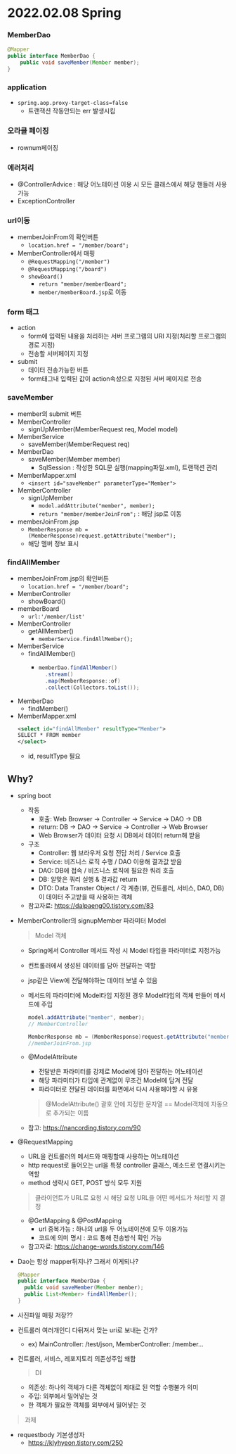 # 2022.02.08 Spring

### MemberDao

```java
@Mapper
public interface MemberDao {
	public void saveMember(Member member);
}
```

### application

- `spring.aop.proxy-target-class=false`
  - 트랜잭션 작동안되는 err 발생시킴

### 오라클 페이징

- rownum페이징

### 에러처리

- @ControllerAdvice : 해당 어노테이션 이용 시 모든 클래스에서 해당 핸들러 사용가능
- ExceptionController

### url이동

- memberJoinFrom의 확인버튼
  - `location.href = "/member/board";`
- MemberController에서 매핑
  - `@RequestMapping("/member")`
  - `@RequestMapping("/board")`
  - `showBoard()`
    - `return "member/memberBoard";`
    - `member/memberBoard.jsp`로 이동

### form 태그

- action
  - form에 입력된 내용을 처리하는 서버 프로그램의 URI 지정(처리할 프로그램의 경로 지정)
  - 전송할 서버페이지 지정
- submit
  - 데이터 전송가능한 버튼
  - form태그내 입력된 값이 action속성으로 지정된 서버 페이지로 전송

### saveMember

- member의 submit 버튼
- MemberController
  - signUpMember(MemberRequest req, Model model)
- MemberService
  - saveMember(MemberRequest req)
- MemberDao
  - saveMember(Member member)
    - SqlSession : 작성한 SQL문 실행(mapping파일.xml), 트랜잭션 관리
- MemberMapper.xml
  - `<insert id="saveMember" parameterType="Member">`
- MemberController
  - signUpMember
    - `model.addAttribute("member", member);`
    - `return "member/memberJoinFrom";` : 해당 jsp로 이동
- memberJoinFrom.jsp
  - `MemberResponse mb = (MemberResponse)request.getAttribute("member");`
  - 해당 멤버 정보 표시

### findAllMember

- memberJoinFrom.jsp의 확인버튼
  - `location.href = "/member/board";`
- MemberController
  - showBoard()
- memberBoard
  - `url:'/member/list'`
- MemberController
  - getAllMember()
    - `memberService.findAllMember();`
- MemberService
  - findAllMember()
    - ```java
      memberDao.findAllMember()
      	.stream()
      	.map(MemberResponse::of)
      	.collect(Collectors.toList());
      ```
- MemberDao
  - findMember()
- MemberMapper.xml
  ```xml
  <select id="findAllMember" resultType="Member">
  SELECT * FROM member
  </select>
  ```
  - id, resultType 필요

## Why?

- spring boot

  - 작동
    - 호출: Web Browser -> Controller -> Service -> DAO -> DB
    - return: DB -> DAO -> Service -> Controller -> Web Browser
    - Web Browser가 데이터 요청 시 DB에서 데이터 return해 받음
  - 구조
    - Controller: 웹 브라우저 요청 전담 처리 / Service 호출
    - Service: 비즈니스 로직 수행 / DAO 이용해 결과값 받음
    - DAO: DB에 접속 / 비즈니스 로직에 필요한 쿼리 호출
    - DB: 알맞은 쿼리 실행 & 결과값 return
    - DTO: Data Transter Object / 각 계층(뷰, 컨트롤러, 서비스, DAO, DB)이 데이터 주고받을 때 사용하는 객체
  - 참고자료: https://dalpaeng00.tistory.com/83

- MemberController의 signupMember 파라미터 Model

  > Model 객체

  - Spring에서 Controller 메서드 작성 시 Model 타입을 파라미터로 지정가능
  - 컨트롤러에서 생성된 데이터를 담아 전달하는 역할
  - jsp같은 View에 전달해야하는 데이터 보낼 수 있음
  - 메서드의 파라미터에 Model타입 지정된 경우 Model타입의 객체 만들어 메서드에 주입

    ```java
    model.addAttribute("member", member);
    // MemberController

    MemberResponse mb = (MemberResponse)request.getAttribute("member");
    //memberJoinFrom.jsp
    ```

  - @ModelAttribute

    - 전달받은 파라미터를 강제로 Model에 담아 전달하는 어노테이션
    - 해당 파라미터가 타입에 관계없이 무조건 Model에 담겨 전달
    - 파라미터로 전달된 데이터를 화면에서 다시 사용해야할 시 유용

    > @ModelAttribute() 괄호 안에 지정한 문자열 == Model객체에 자동으로 추가되는 이름

  - 참고: https://nancording.tistory.com/90

- @RequestMapping

  - URL을 컨트롤러의 메서드와 매핑할때 사용하는 어노테이션
  - http request로 들어오는 url을 특정 controller 클래스, 메소드로 연결시키는 역할
  - method 생략시 GET, POST 방식 모두 지원

  > 클라이언트가 URL로 요청 시 해당 요청 URL을 어떤 메서드가 처리할 지 결정

  - @GetMapping & @PostMapping
    - url 중복가능 : 하나의 url을 두 어노테이션에 모두 이용가능
    - 코드에 의미 명시 : 코드 통해 전송방식 확인 가능
  - 참고자료: https://change-words.tistory.com/146

- Dao는 항상 mapper뒤지나? 그래서 이게되나?

  ```java
  @Mapper
  public interface MemberDao {
    public void saveMember(Member member);
    public List<Member> findAllMember();
  }
  ```

- 사진파일 매핑 저장??

- 컨트롤러 여러개인디 다뒤져서 맞는 uri로 보내는 건가?
  - ex) MainController: /test/json, MemberController: /member...
- 컨트롤러, 서비스, 레포지토리 의존성주입 왜함
  > DI
  - 의존성: 하나의 객체가 다른 객체없이 제대로 된 역할 수행불가 의미
  - 주입: 외부에서 밀어넣는 것
  - 한 객체가 필요한 객체를 외부에서 밀어넣는 것

> 과제

- requestbody 기본생성자
  - https://klyhyeon.tistory.com/250
